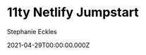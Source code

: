 ---
title: 11ty Netlify Jumpstart
github: https://github.com/5t3ph/11ty-netlify-jumpstart
demo: https://11ty-netlify-jumpstart.netlify.app/
license: ISC
author: Stephanie Eckles
author_link: ''
author_twitter: 5t3ph
author_github: 5t3ph
date: 2021-04-29T00:00:00.000Z
ssg:
  - Eleventy
cms:
  - Netlifycms
css: null
archetype:
  - Other
services: null
hosting:
  - Netlify
  - Vercel
description: >-
  Quickly launch an 11ty-generated static site. Includes a minimal Sass
  framework, and generated sitemap, RSS feed, and social share preview images.
stale: false
disabled: false
disabled_reason: null
draft: false
---